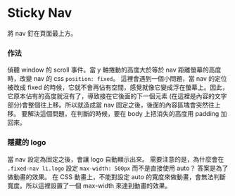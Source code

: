 # Sticky Nav
將 nav 釘在頁面最上方。

### 作法
偵聽 window 的 scroll 事件。當 y 軸捲動的高度大於等於  nav 距離螢幕的高度時，改變 nav 的 css `position: fixed`。
這裡會遇到一個小問題，當 nav 的定位被改成 fixed 的時候，它就不會再佔有空間，感覺就像它變成浮在螢幕上。因此，它原本佔有的高度就沒有了，導致接在它後面的下一個元素 (在這裡是內容的文字部分)會整個往上移。所以就造成當 nav 固定之後，後面的內容區塊會突然往上移。
要解決這個問題，在判斷的時候，要在 body 上把消失的高度用 padding 加回來。

### 隱藏的 logo
當 nav 設定為固定之後，會讓 logo 自動顯示出來。
需要注意的是，為什麼會在 `.fixed-nav li.logo` 設定 `max-width: 500px` 而不是直接使用 auto？
答案是為了做動畫的效果。
在 CSS 動畫上，不能對設定 auto 的寬度來做動畫，會無法判斷寬度。所以這裡設置了一個 max-width 來達到動畫的效果。